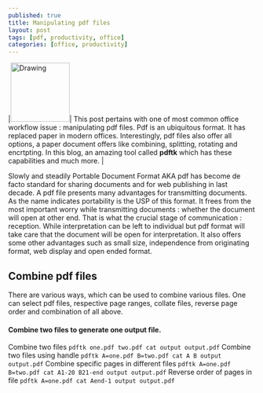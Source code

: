 ```yaml
---
published: true
title: Manipulating pdf files
layout: post
tags: [pdf, productivity, office]
categories: [office, productivity]
---
```

|<img src="https://upload.wikimedia.org/wikipedia/commons/e/ec/Pdf_by_mimooh.svg" alt="Drawing" style="width: 120px;"/>| This post pertains with one of most common office workflow issue : manipulating pdf files. Pdf is an ubiquitous format. It has replaced paper in modern offices. Interestingly, pdf files also offer all options, a paper document offers like combining, splitting, rotating and encrtpting. In this blog, an amazing tool called **pdftk** which has these capabilities and much more. |

Slowly and steadily Portable Document Format AKA pdf has become de facto standard for sharing documents and for web publishing in last decade. A pdf file presents many advantages for transmitting documents. As the name indicates portability is the USP of this format. It frees from the most important worry while transmitting documents : whether the document will open at other end. That is what the crucial stage of communication : reception. While interpretation can be left to individual but pdf format will take care that the document will be open for interpretation. It also offers some other advantages such as small size, independence from originating format, web display and open ended format.

## Combine pdf files

There are various ways, which can be used to combine various files. One can select pdf files, respective page ranges, collate files, reverse page order and combination of all above.

#### Combine two files to generate one output file.
Combine two files
```pdftk one.pdf two.pdf cat output output.pdf```
Combine two files using handle
```pdftk A=one.pdf B=two.pdf cat A B output output.pdf```
Combine specific pages in different files
```pdftk A=one.pdf B=two.pdf cat A1-20 B21-end output output.pdf```
Reverse order of pages in file
```pdftk A=one.pdf cat Aend-1 output output.pdf```